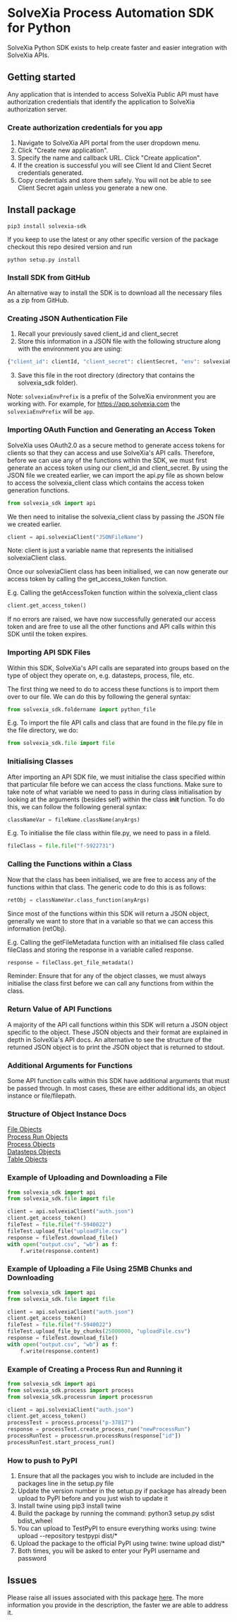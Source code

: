 # SolveXia Process Automation SDK for Python
SolveXia Python SDK exists to help create faster and easier integration with SolveXia APIs. 

## Getting started

Any application that is intended to access SolveXia Public API must have authorization credentials that identify the application to SolveXia authorization server.

### Create authorization credentials for you app

1. Navigate to SolveXia API portal from the user dropdown menu.
2. Click "Create new application".
3. Specify the name and callback URL. Click "Create application".
4. If the creation is successful you will see Client Id and Client Secret credentials generated.
5. Copy credentials and store them safely. You will not be able to see Client Secret again unless you generate a new one.

## Install package

```shell
pip3 install solvexia-sdk
```

If you keep to use the latest or any other specific version of the package checkout this repo desired version and run

```shell
python setup.py install
```

### Install SDK from GitHub
An alternative way to install the SDK is to download all the necessary files as a zip from GitHub.

### Creating JSON Authentication File

1. Recall your previously saved client_id and client_secret
2. Store this information in a JSON file with the following structure along with the environment you are using:
```python
{"client_id": clientId, "client_secret": clientSecret, "env": solvexiaEnvPrefix, "scope": scopes}
```
3. Save this file in the root directory (directory that contains the solvexia_sdk folder).

Note: `solvexiaEnvPrefix` is a prefix of the SolveXia environment you are working with. For example, 
for https://app.solvexia.com the `solvexiaEnvPrefix` will be `app`.

### Importing OAuth Function and Generating an Access Token
SolveXia uses OAuth2.0 as a secure method to generate access tokens for clients so that they can access and use SolveXia's
API calls. Therefore, before we can use any of the functions within the SDK, we must first generate an access token using
our client_id and client_secret. By using the JSON file we created earlier, we can import the api.py file as shown below
to access the solvexia_client class which contains the access token generation functions.

```python
from solvexia_sdk import api
```

We then need to initalise the solvexia_client class by passing the JSON file we created earlier.


```python
client = api.solvexiaClient("JSONFileName")
```

Note: client is just a variable name that represents the initialised solvexiaClient class.

Once our solvexiaClient class has been initialised, we can now generate our access token by calling the get_access_token function.

E.g. Calling the getAccessToken function within the solvexia_client class
```python
client.get_access_token()
```

If no errors are raised, we have now successfully generated our access token and are free to use all the other functions and
API calls within this SDK until the token expires.

### Importing API SDK Files

Within this SDK, SolveXia's API calls are separated into groups based on the type of object they operate on, e.g. datasteps,
process, file, etc.

The first thing we need to do to access these functions is to import them over to our file.
We can do this by following the general syntax:
```python
from solvexia_sdk.foldername import python_file
```
E.g. To import the file API calls and class that are found in the file.py file in the file directory, we do:
```python
from solvexia_sdk.file import file
```

### Initialising Classes

After importing an API SDK file, we must initialise the class specified within that particular file before we can access the
class functions. Make sure to take note of what variable we need to pass in during class initialisation by looking at the 
arguments (besides self) within the class __init__ function.
To do this, we can follow the following general syntax:
```python
classNameVar = fileName.className(anyArgs)
```
E.g. To initialise the file class within file.py, we need to pass in a fileId.
```python
fileClass = file.file("f-5922731")
```

### Calling the Functions within a Class
Now that the class has been initialised, we are free to access any of the functions within that class. The generic
code to do this is as follows:
```python
retObj = classNameVar.class_function(anyArgs)
```
Since most of the functions within this SDK will return a JSON object, generally we want to store that in a variable
so that we can access this information (retObj).

E.g. Calling the getFileMetadata function with an initialised file class called fileClass and storing the response in a 
variable called response.
```python
response = fileClass.get_file_metadata()
```

Reminder: Ensure that for any of the object classes, we must always initialise the class first before we can call 
any functions from within the class.

### Return Value of API Functions
A majority of the API call functions within this SDK will return a JSON object specific to the object. These JSON objects
and their format are explained in depth in SolveXia's API docs.
An alternative to see the structure of the returned JSON object is to print the JSON object that is returned to stdout.

### Additional Arguments for Functions
Some API function calls within this SDK have additional arguments that must be passed through. In most cases, these are 
either additional ids, an object instance or file/filepath.

### Structure of Object Instance Docs
[File Objects](https://github.com/solvexia/solvexia-api-docs/blob/master/file/file_schemas.md/#upload-session)  
[Process Run Objects](https://github.com/solvexia/solvexia-api-docs/blob/master/process_runs/process_runs_schemas.md)  
[Process Objects](https://github.com/solvexia/solvexia-api-docs/blob/master/processes/schemas.md)  
[Datasteps Objects](https://github.com/solvexia/solvexia-api-docs/blob/master/steps/datastep_schemas.md)  
[Table Objects](https://github.com/solvexia/solvexia-api-docs/blob/master/tables/tables_schemas.md)  

### Example of Uploading and Downloading a File
```python
from solvexia_sdk import api
from solvexia_sdk.file import file

client = api.solvexiaClient("auth.json")
client.get_access_token()
fileTest = file.file("f-5940022")
fileTest.upload_file("uploadFile.csv")
response = fileTest.download_file()
with open("output.csv", "wb") as f:
    f.write(response.content)
```

### Example of Uploading a File Using 25MB Chunks and Downloading
```python
from solvexia_sdk import api
from solvexia_sdk.file import file

client = api.solvexiaClient("auth.json")
client.get_access_token()
fileTest = file.file("f-5940022")
fileTest.upload_file_by_chunks(25000000, "uploadFile.csv")
response = fileTest.download_file()
with open("output.csv", "wb") as f:
    f.write(response.content)
```

### Example of Creating a Process Run and Running it
```python
from solvexia_sdk import api
from solvexia_sdk.process import process
from solvexia_sdk.processrun import processrun

client = api.solvexiaClient("auth.json")
client.get_access_token()
processTest = process.process("p-37817")
response = processTest.create_process_run("newProcessRun")
processRunTest = processrun.processRuns(response["id"])
processRunTest.start_process_run()

```  

### How to push to PyPI

1. Ensure that all the packages you wish to include are included in the packages line in the setup.py file
2. Update the version number in the setup.py if package has already been upload to PyPI before and you just wish to update it
3. Install twine using pip3 install twine
4. Build the package by running the command: python3 setup.py sdist bdist_wheel
5. You can upload to TestPyPI to ensure everything works using: twine upload --repository testpypi dist/*
5. Upload the package to the official PyPI using twine: twine upload dist/*
6. Both times, you will be asked to enter your PyPI username and password

## Issues

Please raise all issues associated with this package [here](https://github.com/solvexia/solvexia-python-sdk/issues). 
The more information you provide in the description, the faster we are able to address it.
